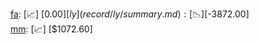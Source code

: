 [fa](record/fa/summary.md): [📈] [$0.00]  
[ly](record/ly/summary.md): [📉] [$-3872.00]  
[mm](record/mm/summary.md): [📈] [$1072.60]  
